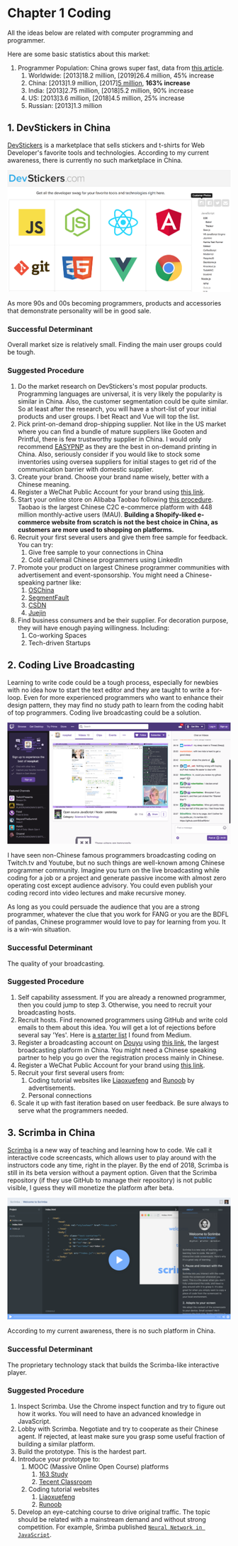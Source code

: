 # Chapter 1 Coding
All the ideas below are related with computer programming and programmer.

Here are some basic statistics about this market:

1. Programmer Population: China grows super fast, data from [this article](https://www.computerworld.com/article/2483690/it-careers/india-to-overtake-u-s--on-number-of-developers-by-2017.html).
    1. Worldwide: [2013]18.2 million, [2019]26.4 million, 45% increase
    1. China: [2013]1.9 million, [2017][5 million](https://www.jianshu.com/p/273e0ad7ea8f), **163% increase**
    2. India: [2013]2.75 million, [2018]5.2 million, 90% increase
    3. US: [2013]3.6 million, [2018]4.5 million, 25% increase
    4. Russian: [2013]1.3 million

## 1. DevStickers in China
[DevStickers](https://devstickers.com/) is a marketplace that sells stickers and t-shirts for Web Developer's favorite tools and technologies. According to my current awareness, there is currently no such marketplace in China.

![DevStickers](images/chapter1/1_DevStickers.png)

As more 90s and 00s becoming programmers, products and accessories that demonstrate personality will be in good sale.

### Successful Determinant
Overall market size is relatively small. Finding the main user groups could be tough.

### Suggested Procedure
1. Do the market research on DevStickers's most popular products. Programming languages are universal, it is very likely the popularity is similar in China. Also, the customer segmentation could be quite similar. So at least after the research, you will have a short-list of your initial products and user groups. I bet React and Vue will top the list.
2. Pick print-on-demand drop-shipping supplier. Not like in the US market where you can find a bundle of mature suppliers like Gooten and Printful, there is few trustworthy supplier in China. I would only recommend [EASYPNP](http://easypnp.com/) as they are the best in on-demand printing in China. Also, seriously consider if you would like to stock some inventories using oversea suppliers for initial stages to get rid of the communication barrier with domestic supplier.
3. Create your brand. Choose your brand name wisely, better with a Chinese meaning.
3. Register a WeChat Public Account for your brand using [this link](https://mp.weixin.qq.com/?lang=en_US).
4. Start your online store on Alibaba Taobao following [this procedure](https://world.taobao.com/helper/knowledge.htm?kid=6563218). Taobao is the largest Chinese C2C e-commerce platform with 448 million monthly-active users (MAU). **Building a Shopify-liked e-commerce website from scratch is not the best choice in China, as customers are more used to shopping on platforms.**
4. Recruit your first several users and give them free sample for feedback. You can try:
    1. Give free sample to your connections in China
    2. Cold call/email Chinese programmers using LinkedIn
5. Promote your product on largest Chinese programmer communities with advertisement and event-sponsorship. You might need a Chinese-speaking partner like:
    1. [OSChina](https://www.oschina.net/)
    2. [SegmentFault](https://segmentfault.com/)
    3. [CSDN](https://www.csdn.net/)
    4. [Juejin](https://juejin.im/)
6. Find business consumers and be their supplier. For decoration purpose, they will have enough paying willingness. Including:
    1. Co-working Spaces
    2. Tech-driven Startups

## 2. Coding Live Broadcasting
Learning to write code could be a tough process, especially for newbies with no idea how to start the text editor and they are taught to write a for-loop. Even for more experienced programmers who want to enhance their design pattern, they may find no study path to learn from the coding habit of top programmers. Coding live broadcasting could be a solution.

![Coding Live Broadcasting](images/chapter1/2_CodingLiveBroadcasting.png)

I have seen non-Chinese famous programmers broadcasting coding on Twitch.tv and Youtube, but no such things are well-known among Chinese programmer community. Imagine you turn on the live broadcasting while coding for a job or a project and generate passive income with almost zero operating cost except audience advisory. You could even publish your coding record into video lectures and make recursive money.

As long as you could persuade the audience that you are a strong programmer, whatever the clue that you work for FANG or you are the BDFL of pandas, Chinese programmer would love to pay for learning from you. It is a win-win situation.

### Successful Determinant
The quality of your broadcasting.

### Suggested Procedure
1. Self capability assessment. If you are already a renowned programmer, then you could jump to step 3. Otherwise, you need to recruit your broadcasting hosts.
2. Recruit hosts. Find renowned programmers using GitHub and write cold emails to them about this idea. You will get a lot of rejections before several say 'Yes'. Here is [a starter list](https://medium.com/swlh/learn-to-code-with-live-streams-from-the-best-developers-932dcfdbb87) I found from Medium.
3. Register a broadcasting account on [Douyu](https://www.douyu.com/) using [this link](https://www.douyu.com/special/guide/anchor), the largest broadcasting platform in China. You might need a Chinese speaking partner to help you go over the registration process mainly in Chinese.
3. Register a WeChat Public Account for your brand using [this link](https://mp.weixin.qq.com/?lang=en_US).
4. Recruit your first several users from:
    1. Coding tutorial websites like [Liaoxuefeng](https://www.liaoxuefeng.com/) and [Runoob](http://www.runoob.com/) by advertisements.
    2. Personal connections
5. Scale it up with fast iteration based on user feedback. Be sure always to serve what the programmers needed.

## 3. Scrimba in China
[Scrimba](https://scrimba.com/) is a new way of teaching and learning how to code. We call it interactive code screencasts, which allows user to play around with the instructors code any time, right in the player. By the end of 2018, Scrimba is still in its beta version without a payment option. Given that the Scrimba repository (if they use GitHub to manage their repository) is not public visible, I guess they will monetize the platform after beta.

![Scrimba](images/chapter1/3_Scrimba.png)

According to my current awareness, there is no such platform in China.

### Successful Determinant
The proprietary technology stack that builds the Scrimba-like interactive player.

### Suggested Procedure
1. Inspect Scrimba. Use the Chrome inspect function and try to figure out how it works. You will need to have an advanced knowledge in JavaScript.
2. Lobby with Scrimba. Negotiate and try to cooperate as their Chinese agent. If rejected, at least make sure you grasp some useful fraction of building a similar platform.
3. Build the prototype. This is the hardest part.
4. Introduce your prototype to:
    1. MOOC (Massive Online Open Course) platforms
        1. [163 Study](https://study.163.com/)
        2. [Tecent Classroom](https://ke.qq.com/)
    2. Coding tutorial websites
        1. [Liaoxuefeng](https://www.liaoxuefeng.com/)
        2. [Runoob](http://www.runoob.com/)
5. Develop an eye-catching course to drive original traffic. The topic should be related with a mainstream demand and without strong competition. For example, Srimba published [`Neural Network in JavaScript`](https://scrimba.com/g/gneuralnetworks).
